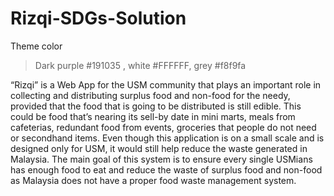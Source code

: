 # Rizqi-SDGs-Solution

Theme color
> Dark purple #191035 , white #FFFFFF, grey #f8f9fa

“Rizqi” is a Web App for the USM community that plays an important role in collecting and distributing surplus food and non-food for the needy, provided that the food that is going to be distributed is still edible. This could be food that’s nearing its sell-by date in mini marts, meals from cafeterias, redundant food from events, groceries that people do not need or secondhand items. Even though this application is on a small scale and is designed only for USM, it would still help reduce the waste generated in Malaysia. The main goal of this system is to ensure every single USMians has enough food to eat and reduce the waste of surplus food and non-food as Malaysia does not have a proper food waste management system.
